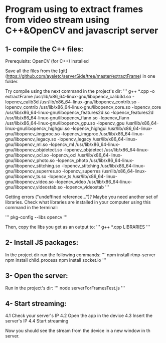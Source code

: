 # Program using to extract frames from video stream using C++&OpenCV and javascript server 

## 1- compile the C++ files:

Prerequisits: OpenCV (for C++) installed
		
		
Save all the files from the [git] (https://github.com/ayeletc/serverSide/tree/master/extractFrame) in one folder.

Try compile using the next command in the project's dir:
'''	
g++ *.cpp -o extractFrame /usr/lib/x86_64-linux-gnu/libopencv_calib3d.so -lopencv_calib3d /usr/lib/x86_64-linux-gnu/libopencv_contrib.so -lopencv_contrib /usr/lib/x86_64-linux-gnu/libopencv_core.so -lopencv_core /usr/lib/x86_64-linux-gnu/libopencv_features2d.so -lopencv_features2d /usr/lib/x86_64-linux-gnu/libopencv_flann.so -lopencv_flann /usr/lib/x86_64-linux-gnu/libopencv_gpu.so -lopencv_gpu /usr/lib/x86_64-linux-gnu/libopencv_highgui.so -lopencv_highgui /usr/lib/x86_64-linux-gnu/libopencv_imgproc.so -lopencv_imgproc /usr/lib/x86_64-linux-gnu/libopencv_legacy.so -lopencv_legacy /usr/lib/x86_64-linux-gnu/libopencv_ml.so -lopencv_ml /usr/lib/x86_64-linux-gnu/libopencv_objdetect.so -lopencv_objdetect /usr/lib/x86_64-linux-gnu/libopencv_ocl.so -lopencv_ocl /usr/lib/x86_64-linux-gnu/libopencv_photo.so -lopencv_photo /usr/lib/x86_64-linux-gnu/libopencv_stitching.so -lopencv_stitching /usr/lib/x86_64-linux-gnu/libopencv_superres.so -lopencv_superres /usr/lib/x86_64-linux-gnu/libopencv_ts.so -lopencv_ts /usr/lib/x86_64-linux-gnu/libopencv_video.so -lopencv_video /usr/lib/x86_64-linux-gnu/libopencv_videostab.so -lopencv_videostab
'''

Getting errors ("undeffined reference...")?
Maybe you need another set of libraries.
Check what libraries are installed in your computer using this command in the terminal:

'''
pkg-config --libs opencv
'''

Then, copy the libs you get as an output to:
'''
g++ *.cpp LIBRARIES
'''

## 2- Install JS packages:

In the project dir run the following commands: 
'''
npm install rtmp-server
npm install child_process 
npm install socket.io
'''

## 3- Open the server:
Run in the project's dir:
'''
node serverForFramesTest.js
'''
	
## 4- Start streaming:

4.1 Check your server's IP 
4.2 Open the app in the device
4.3 Insert the server's IP
4.4 Start streaming 

Now you should see the stream from the device in a new window in th server.

